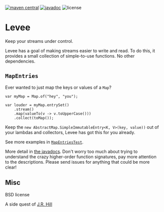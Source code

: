 [![maven central](https://img.shields.io/maven-central/v/so.dang.cool/levee.svg?label=Maven%20Central)](https://search.maven.org/search?q=g:%22so.dang.cool%22%20AND%20a:%22levee%22)
[![javadoc](https://javadoc.io/badge2/so.dang.cool/levee/javadoc.svg)](https://javadoc.io/doc/so.dang.cool/levee)
![license](https://img.shields.io/github/license/hiljusti/levee)

# Levee

Keep your streams under control.

Levee has a goal of making streams easier to write and read. To do this, it
provides a small collection of simple-to-use functions. No other dependencies.

## `MapEntries`

Ever wanted to just map the keys or values of a `Map`?

```
var myMap = Map.of("hey", "you");

var louder = myMap.entrySet()
    .stream()
    .map(valueTo(v -> v.toUpperCase()))
    .collect(toMap());
```

Keep the `new AbstractMap.SimpleImmutableEntry<K, V>(key, value))` out of your
lambdas and collectors, Levee has got this for you already.

See more examples in [`MapEntriesTest`](https://github.com/hiljusti/levee/blob/core/src/test/java/so/dang/cool/levee/MapEntriesTest.java).

More detail in [the javadocs](https://javadoc.io/doc/so.dang.cool/levee/latest/so/dang/cool/levee/MapEntries.html).
Don't worry too much about trying to understand the crazy higher-order function
signatures, pay more attention to the descriptions. Please send issues for
anything that could be more clear!

## Misc

BSD license

A side quest of [J.R. Hill](https://so.dang.cool)

